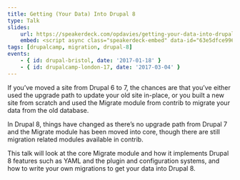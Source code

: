 ```yaml
---
title: Getting (Your Data) Into Drupal 8
type: Talk
slides:
    url: https://speakerdeck.com/opdavies/getting-your-data-into-drupal-8-drupal-bristol
    embed: <script async class="speakerdeck-embed" data-id="63e5dfce996e46699e304d50e896477b" data-ratio="1.37081659973226" src="//speakerdeck.com/assets/embed.js"></script>
tags: [drupalcamp, migration, drupal-8]
events:
    - { id: drupal-bristol, date: '2017-01-18' }
    - { id: drupalcamp-london-17, date: '2017-03-04' }
---
```

If you’ve moved a site from Drupal 6 to 7, the chances are that you’ve either used the upgrade path to update your old site in-place, or you built a new site from scratch and used the Migrate module from contrib to migrate your data from the old database.

In Drupal 8, things have changed as there’s no upgrade path from Drupal 7 and the Migrate module has been moved into core, though there are still migration related modules available in contrib.

This talk will look at the core Migrate module and how it implements Drupal 8 features such as YAML and the plugin and configuration systems, and how to write your own migrations to get your data into Drupal 8.
